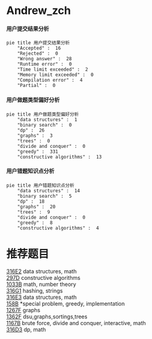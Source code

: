 # Andrew_zch

<!-- tabs:start -->



#### **用户提交结果分析**

```mermaid
pie title 用户提交结果分析
    "Accepted" :  16
    "Rejected" :  0
    "Wrong answer" :  28
    "Runtime error" :  0
    "Time limit exceeded" :  2
    "Memory limit exceeded" :  0
    "Compilation error" :  4
    "Partial" :  0
```

#### **用户做题类型偏好分析**

```mermaid
pie title 用户做题类型偏好分析
    "data structures" :  1
    "binary search" :  0
    "dp" :  26
    "graphs" :  3
    "trees" :  0
    "divide and conquer" :  0
    "greedy" :  331
    "constructive algorithms" :  13
```
#### **用户错题知识点分析**

```mermaid
pie title 用户错题知识点分析
    "data structures" :  14
    "binary search" :  5
    "dp" :  18
    "graphs" :  20
    "trees" :  9
    "divide and conquer" :  0
    "greedy" :  8
    "constructive algorithms" :  4
```



<!-- tabs:end -->
# 推荐题目
[316E2](https://codeforces.com/contest/316E/problem/2)		data structures,
                        math		  
[297D](https://codeforces.com/contest/297/problem/D)		constructive algorithms		  
[1033B](https://codeforces.com/contest/1033/problem/B)		math,
                        number theory		  
[316G1](https://codeforces.com/contest/316G/problem/1)		hashing,
                        strings		  
[316E3](https://codeforces.com/contest/316E/problem/3)		data structures,
                        math		  
[158B](https://codeforces.com/contest/158/problem/B)		*special problem,
                        greedy,
                        implementation		  
[1267F](https://codeforces.com/contest/1267/problem/F)		graphs		  
[1362F](https://codeforces.com/contest/1362/problem/F)		dsu,graphs,sortings,trees		  
[1167B](https://codeforces.com/contest/1167/problem/B)		brute force,
                        divide and conquer,
                        interactive,
                        math		  
[316D3](https://codeforces.com/contest/316D/problem/3)		dp,
                        math		  
